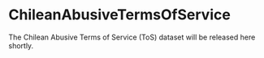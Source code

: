 # ChileanAbusiveTermsOfService
The Chilean Abusive Terms of Service (ToS) dataset will be released here shortly.
